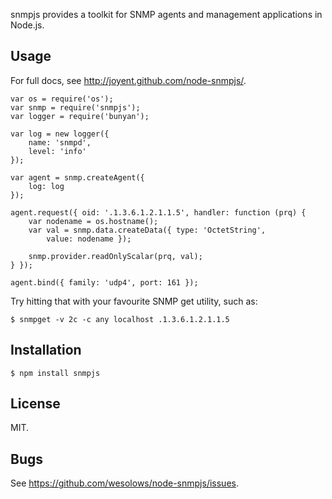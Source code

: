 snmpjs provides a toolkit for SNMP agents and management applications in
Node.js.

## Usage

For full docs, see <http://joyent.github.com/node-snmpjs/>.

	var os = require('os');
	var snmp = require('snmpjs');
	var logger = require('bunyan');

	var log = new logger({
		name: 'snmpd',
		level: 'info'
	});

	var agent = snmp.createAgent({
		log: log
	});

	agent.request({ oid: '.1.3.6.1.2.1.1.5', handler: function (prq) {
		var nodename = os.hostname();
		var val = snmp.data.createData({ type: 'OctetString',
		    value: nodename });

		snmp.provider.readOnlyScalar(prq, val);
	} });

	agent.bind({ family: 'udp4', port: 161 });

Try hitting that with your favourite SNMP get utility, such as:

	$ snmpget -v 2c -c any localhost .1.3.6.1.2.1.1.5

## Installation

	$ npm install snmpjs

## License

MIT.

## Bugs

See <https://github.com/wesolows/node-snmpjs/issues>.
